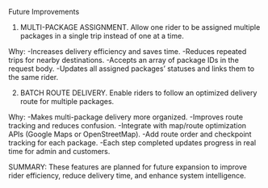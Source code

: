 Future Improvements


1. MULTI-PACKAGE ASSIGNMENT.
Allow one rider to be assigned multiple packages in a single trip instead of one at a time.

Why:
-Increases delivery efficiency and saves time.
-Reduces repeated trips for nearby destinations.
-Accepts an array of package IDs in the request body.
-Updates all assigned packages’ statuses and links them to the same rider.


2. BATCH ROUTE DELIVERY. 
Enable riders to follow an optimized delivery route for multiple packages.

Why:
-Makes multi-package delivery more organized.
-Improves route tracking and reduces confusion.
-Integrate with map/route optimization APIs (Google Maps or OpenStreetMap).
-Add route order and checkpoint tracking for each package.
-Each step completed updates progress in real time for admin and customers.


SUMMARY:
These features are planned for future expansion to improve rider efficiency, reduce delivery time, and enhance system intelligence.
